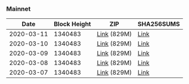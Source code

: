 ### Mainnet

|    Date    | Block Height | ZIP | SHA256SUMS |
| ---------- | ------------ | --- | ---------- |
| 2020-03-11 | 1340483 | [Link](https://s3-ap-southeast-2.amazonaws.com/ion-bootstrap/mainnet/2020-03-11/bootstrap.dat.zip) (829M) | [Link](https://s3-ap-southeast-2.amazonaws.com/ion-bootstrap/mainnet/2020-03-11/SHA256SUMS) |
| 2020-03-10 | 1340483 | [Link](https://s3-ap-southeast-2.amazonaws.com/ion-bootstrap/mainnet/2020-03-10/bootstrap.dat.zip) (829M) | [Link](https://s3-ap-southeast-2.amazonaws.com/ion-bootstrap/mainnet/2020-03-10/SHA256SUMS) |
| 2020-03-09 | 1340483 | [Link](https://s3-ap-southeast-2.amazonaws.com/ion-bootstrap/mainnet/2020-03-09/bootstrap.dat.zip) (829M) | [Link](https://s3-ap-southeast-2.amazonaws.com/ion-bootstrap/mainnet/2020-03-09/SHA256SUMS) |
| 2020-03-08 | 1340483 | [Link](https://s3-ap-southeast-2.amazonaws.com/ion-bootstrap/mainnet/2020-03-08/bootstrap.dat.zip) (829M) | [Link](https://s3-ap-southeast-2.amazonaws.com/ion-bootstrap/mainnet/2020-03-08/SHA256SUMS) |
| 2020-03-07 | 1340483 | [Link](https://s3-ap-southeast-2.amazonaws.com/ion-bootstrap/mainnet/2020-03-07/bootstrap.dat.zip) (829M) | [Link](https://s3-ap-southeast-2.amazonaws.com/ion-bootstrap/mainnet/2020-03-07/SHA256SUMS) |
